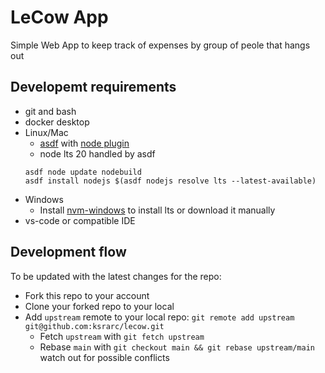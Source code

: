# LeCow App

Simple Web App to keep track of expenses by group of peole that hangs out

## Developemt requirements

* git and bash
* docker desktop
* Linux/Mac
  * [asdf](https://asdf-vm.com/guide/getting-started.html) with [node plugin](https://github.com/asdf-vm/asdf-nodejs)
  * node lts 20 handled by asdf
  ```
  asdf node update nodebuild
  asdf install nodejs $(asdf nodejs resolve lts --latest-available)
  ```
* Windows
  * Install [nvm-windows](https://github.com/coreybutler/nvm-windows) to install lts or download it manually
* vs-code or compatible IDE

## Development flow

To be updated with the latest changes for the repo:

* Fork this repo to your account
* Clone your forked repo to your local
* Add `upstream` remote to your local repo: `git remote add upstream git@github.com:ksrarc/lecow.git`
  * Fetch `upstream` with `git fetch upstream`
  * Rebase `main` with `git checkout main && git rebase upstream/main` watch out for possible conflicts